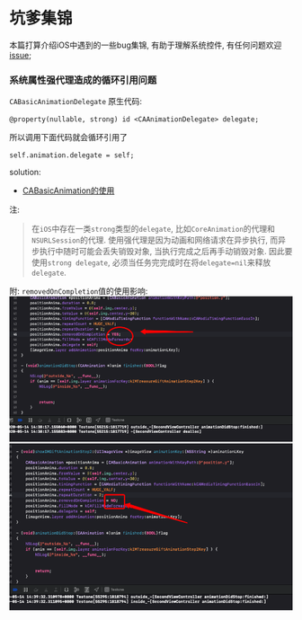# 坑爹集锦
本篇打算介绍iOS中遇到的一些bug集锦, 有助于理解系统控件, 有任何问题欢迎[issue](https://github.com/binzi56/iOSSmallKnowledgePool/issues);

### 系统属性强代理造成的循环引用问题
`CABasicAnimationDelegate`
原生代码:
```
@property(nullable, strong) id <CAAnimationDelegate> delegate;
```
所以调用下面代码就会循环引用了
```
self.animation.delegate = self;
```

solution:
* [CABasicAnimation的使用](https://www.jianshu.com/p/be558802dc77)

注:
> 在`iOS`中存在一类`strong`类型的`delegate`, 比如`CoreAnimation`的代理和`NSURLSession`的代理. 使用强代理是因为动画和网络请求在异步执行, 而异步执行中随时可能会丢失销毁对象, 当执行完成之后再手动销毁对象. 因此要使用`strong delegate`, 必须当任务完完成时在将`delegate=nil`来释放`delegate`.

附:
`removedOnCompletion`值的使用影响:
![坑爹集锦1](./resources/坑爹集锦1.png)
![坑爹集锦2](./resources/坑爹集锦2.png)
